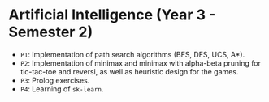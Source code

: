 # Artificial Intelligence (Year 3 - Semester 2)

- `P1`: Implementation of path search algorithms (BFS, DFS, UCS, A*).
- `P2`: Implementation of minimax and minimax with alpha-beta pruning for tic-tac-toe and reversi, as well as heuristic design for the games.
- `P3`: Prolog exercises.
- `P4`: Learning of `sk-learn`.